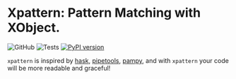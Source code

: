 # Xpattern: Pattern Matching with XObject.

![GitHub](https://img.shields.io/github/license/zen-xu/xpattern)
![Tests](https://github.com/zen-xu/xpattern/workflows/Tests/badge.svg?branch=master)
[![PyPI version](https://badge.fury.io/py/xpattern.svg)](https://badge.fury.io/py/xpattern)

`xpattern` is inspired by [hask](https://github.com/billpmurphy/hask), [pipetools](https://github.com/0101/pipetools), 
[pampy](https://github.com/santinic/pampy/), and with `xpattern` your code will be more readable and graceful!

